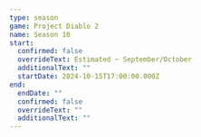 ```yaml
---
type: season
game: Project Diablo 2
name: Season 10
start:
  confirmed: false
  overrideText: Estimated ~ September/October
  additionalText: ""
  startDate: 2024-10-15T17:00:00.000Z
end:
  endDate: ""
  confirmed: false
  overrideText: ""
  additionalText: ""
---
```


